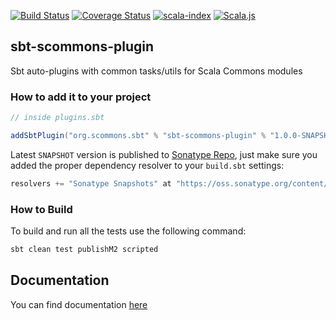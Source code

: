 
[![Build Status](https://travis-ci.org/scommons/sbt-scommons-plugin.svg?branch=master)](https://travis-ci.org/scommons/sbt-scommons-plugin)
[![Coverage Status](https://coveralls.io/repos/github/scommons/sbt-scommons-plugin/badge.svg?branch=master)](https://coveralls.io/github/scommons/sbt-scommons-plugin?branch=master)
[![scala-index](https://index.scala-lang.org/scommons/sbt-scommons-plugin/latest.svg?color=orange)](https://index.scala-lang.org/scommons/sbt-scommons-plugin)
[![Scala.js](https://www.scala-js.org/assets/badges/scalajs-0.6.17.svg)](https://www.scala-js.org)

## sbt-scommons-plugin
Sbt auto-plugins with common tasks/utils for Scala Commons modules

### How to add it to your project

```scala
// inside plugins.sbt

addSbtPlugin("org.scommons.sbt" % "sbt-scommons-plugin" % "1.0.0-SNAPSHOT")
```

Latest `SNAPSHOT` version is published to [Sonatype Repo](https://oss.sonatype.org/content/repositories/snapshots/org/scommons/), just make sure you added
the proper dependency resolver to your `build.sbt` settings:
```scala
resolvers += "Sonatype Snapshots" at "https://oss.sonatype.org/content/repositories/snapshots/"
```

### How to Build

To build and run all the tests use the following command:
```bash
sbt clean test publishM2 scripted
```

## Documentation

You can find documentation [here](https://scommons.org/sbt-scommons-plugin)
